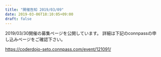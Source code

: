 ```yaml
---
title: "開催告知 2019/03/09"
date: 2019-03-06T18:10:05+09:00
draft: false
---
```


2019/03/30開催の募集ページを公開しています。
詳細は下記のconnpassの申し込みページをご確認下さい。

https://coderdojo-seto.connpass.com/event/121091/
